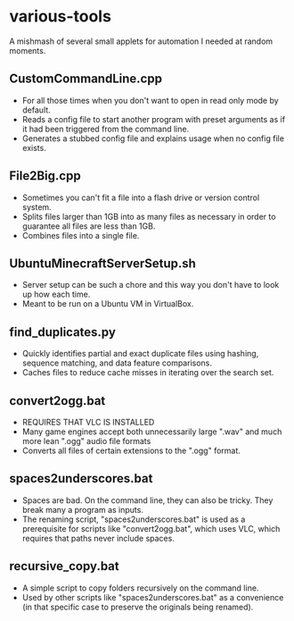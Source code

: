 # various-tools

A mishmash of several small applets for automation I needed at random moments.

## CustomCommandLine.cpp

- For all those times when you don't want to open in read only mode by default.
- Reads a config file to start another program with preset arguments as if it had been triggered from the command line.
- Generates a stubbed config file and explains usage when no config file exists.

## File2Big.cpp

- Sometimes you can't fit a file into a flash drive or version control system.
- Splits files larger than 1GB into as many files as necessary in order to guarantee all files are less than 1GB.
- Combines files into a single file.

## UbuntuMinecraftServerSetup.sh

- Server setup can be such a chore and this way you don't have to look up how each time.
- Meant to be run on a Ubuntu VM in VirtualBox.

## find_duplicates.py

- Quickly identifies partial and exact duplicate files using hashing, sequence matching, and data feature comparisons.
- Caches files to reduce cache misses in iterating over the search set.

## convert2ogg.bat

- REQUIRES THAT VLC IS INSTALLED
- Many game engines accept both unnecessarily large ".wav" and much more lean ".ogg" audio file formats
- Converts all files of certain extensions to the ".ogg" format.

## spaces2underscores.bat

- Spaces are bad. On the command line, they can also be tricky. They break many a program as inputs.
- The renaming script, "spaces2underscores.bat" is used as a prerequisite for scripts like "convert2ogg.bat", which uses VLC, which requires that paths never include spaces.

## recursive_copy.bat

- A simple script to copy folders recursively on the command line.
- Used by other scripts like "spaces2underscores.bat" as a convenience (in that specific case to preserve the originals being renamed).
